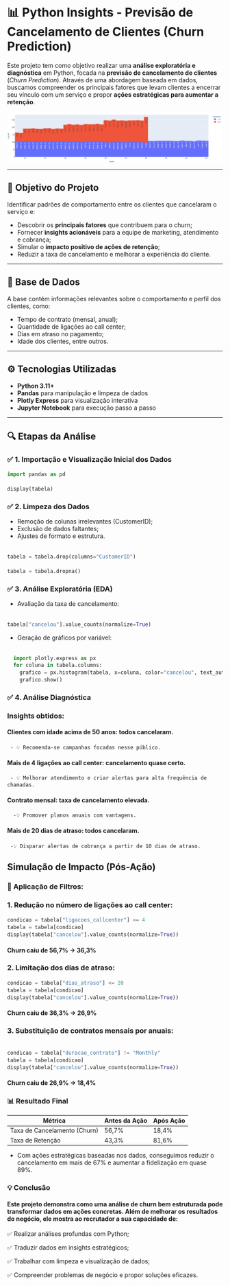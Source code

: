 # 📊 Python Insights - Previsão de Cancelamento de Clientes (Churn Prediction)

Este projeto tem como objetivo realizar uma **análise exploratória e diagnóstica** em Python, focada na **previsão de cancelamento de clientes** (*Churn Prediction*). Através de uma abordagem baseada em dados, buscamos compreender os principais fatores que levam clientes a encerrar seu vínculo com um serviço e propor **ações estratégicas para aumentar a retenção**.



![Texto alternativo](./images/01.png)


---

## 🧠 Objetivo do Projeto

Identificar padrões de comportamento entre os clientes que cancelaram o serviço e:

- Descobrir os **principais fatores** que contribuem para o churn;
- Fornecer **insights acionáveis** para a equipe de marketing, atendimento e cobrança;
- Simular o **impacto positivo de ações de retenção**;
- Reduzir a taxa de cancelamento e melhorar a experiência do cliente.

---

## 📁 Base de Dados

A base contém informações relevantes sobre o comportamento e perfil dos clientes, como:

- Tempo de contrato (mensal, anual);
- Quantidade de ligações ao call center;
- Dias em atraso no pagamento;
- Idade dos clientes, entre outros.

---

## ⚙️ Tecnologias Utilizadas

- **Python 3.11+**
- **Pandas** para manipulação e limpeza de dados
- **Plotly Express** para visualização interativa
- **Jupyter Notebook** para execução passo a passo

---

## 🔍 Etapas da Análise


### ✅ 1. Importação e Visualização Inicial dos Dados

```python
import pandas as pd

display(tabela)

```


### ✅ 2. Limpeza dos Dados

- Remoção de colunas irrelevantes (CustomerID);
- Exclusão de dados faltantes;
- Ajustes de formato e estrutura.

```python

tabela = tabela.drop(columns="CustomerID")

tabela = tabela.dropna()

```

### ✅ 3. Análise Exploratória (EDA)

- Avaliação da taxa de cancelamento:

```python

tabela["cancelou"].value_counts(normalize=True)

```

- Geração de gráficos por variável:

```python

  import plotly.express as px
  for coluna in tabela.columns:
    grafico = px.histogram(tabela, x=coluna, color="cancelou", text_auto=True)
    grafico.show()

```


### ✅ 4. Análise Diagnóstica

### Insights obtidos:

#### Clientes com idade acima de 50 anos: todos cancelaram.
     - 💡 Recomenda-se campanhas focadas nesse público.

#### Mais de 4 ligações ao call center: cancelamento quase certo.
     - 💡 Melhorar atendimento e criar alertas para alta frequência de chamadas.

  #### Contrato mensal: taxa de cancelamento elevada.
      -💡 Promover planos anuais com vantagens.

#### Mais de 20 dias de atraso: todos cancelaram.
     -💡 Disparar alertas de cobrança a partir de 10 dias de atraso.


## Simulação de Impacto (Pós-Ação)

### 🔧 Aplicação de Filtros:

### 1. Redução no número de ligações ao call center:

```python
condicao = tabela["ligacoes_callcenter"] <= 4
tabela = tabela[condicao]
display(tabela["cancelou"].value_counts(normalize=True))

```
#### Churn caiu de 56,7% → 36,3%

### 2. Limitação dos dias de atraso:

```python
condicao = tabela["dias_atraso"] <= 20
tabela = tabela[condicao]
display(tabela["cancelou"].value_counts(normalize=True))

```

#### Churn caiu de 36,3% → 26,9%


### 3. Substituição de contratos mensais por anuais:

```python

condicao = tabela["duracao_contrato"] != "Monthly"
tabela = tabela[condicao]
display(tabela["cancelou"].value_counts(normalize=True))

```

#### Churn caiu de 26,9% → 18,4%

### 📊 Resultado Final

| Métrica                      | Antes da Ação | Após Ação |
| ---------------------------- | ------------- | --------- |
| Taxa de Cancelamento (Churn) | 56,7%         | 18,4%     |
| Taxa de Retenção             | 43,3%         | 81,6%     |


- Com ações estratégicas baseadas nos dados, conseguimos reduzir o cancelamento em mais de 67% e aumentar a fidelização em quase 89%.


### 💡 Conclusão

#### Este projeto demonstra como uma análise de churn bem estruturada pode transformar dados em ações concretas. Além de melhorar os resultados do negócio, ele mostra ao recrutador a sua capacidade de:

 ✅ Realizar análises profundas com Python;

 ✅ Traduzir dados em insights estratégicos;

 ✅ Trabalhar com limpeza e visualização de dados;

 ✅ Compreender problemas de negócio e propor soluções eficazes.

  
